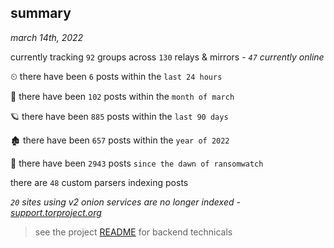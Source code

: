 
## summary
_march 14th, 2022_

currently tracking `92` groups across `130` relays & mirrors - _`47` currently online_

⏲ there have been `6` posts within the `last 24 hours`

🦈 there have been `102` posts within the `month of march`

🪐 there have been `885` posts within the `last 90 days`

🏚 there have been `657` posts within the `year of 2022`

🦕 there have been `2943` posts `since the dawn of ransomwatch`

there are `48` custom parsers indexing posts

_`20` sites using v2 onion services are no longer indexed - [support.torproject.org](https://support.torproject.org/onionservices/v2-deprecation/)_

> see the project [README](https://github.com/thetanz/ransomwatch#ransomwatch--) for backend technicals
